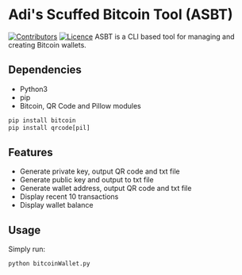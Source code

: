 # Adi's Scuffed Bitcoin Tool (ASBT)
[![Contributors](https://img.shields.io/github/contributors/adilaiman/ASBT.svg?style=flat-square)](https://github.com/adilaiman/ASBT/graphs/contributors)
[![Licence](https://img.shields.io/badge/license-GPLv3-blue.svg?style=flat-square)](https://www.gnu.org/licenses/gpl-3.0.en.html)
ASBT is a CLI based tool for managing and creating Bitcoin wallets.

## Dependencies
- Python3
- pip
- Bitcoin, QR Code and Pillow modules

```python
pip install bitcoin
pip install qrcode[pil]
```

## Features
- Generate private key, output QR code and txt file
- Generate public key and output to txt file
- Generate wallet address, output QR code and txt file
- Display recent 10 transactions
- Display wallet balance

## Usage
Simply run:
```
python bitcoinWallet.py
```